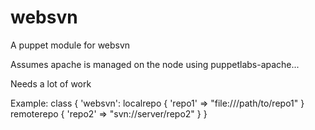 # websvn
A puppet module for websvn

Assumes apache is managed on the node using puppetlabs-apache...

Needs a lot of work

Example:
class { 'websvn': 
  localrepo { 
    'repo1' => "file:///path/to/repo1"
  }
  remoterepo {
    'repo2' => "svn://server/repo2"
  }
}
